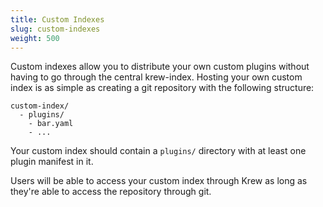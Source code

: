 ```yaml
---
title: Custom Indexes
slug: custom-indexes
weight: 500
---
```


Custom indexes allow you to distribute your own custom plugins without having to
go through the central krew-index. Hosting your own custom index is as simple as
creating a git repository with the following structure:
```
custom-index/
  - plugins/
    - bar.yaml
    - ...
```

Your custom index should contain a `plugins/` directory with at least one plugin
manifest in it.

Users will be able to access your custom index through Krew as long as they're
able to access the repository through git.
